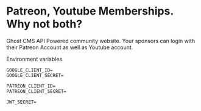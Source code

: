 # Patreon, Youtube Memberships. Why not both?

Ghost CMS API Powered community website. Your sponsors can login with their Patreon Account as well as Youtube account.

Environment variables

```
GOOGLE_CLIENT_ID=
GOOGLE_CLIENT_SECRET=

PATREON_CLIENT_ID=
PATREON_CLIENT_SECRET=

JWT_SECRET=
```
